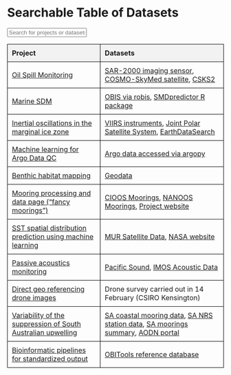 # Searchable Table of Datasets


<script>
function myFunction() {
  var input, filter, table, tr, td, i, j, txtValue;
  input = document.getElementById("myInput");
  filter = input.value.toUpperCase();
  table = document.getElementById("myTable");
  tr = table.getElementsByTagName("tr");
  for (i = 1; i < tr.length; i++) { // Start from 1 to skip the header row
    tr[i].style.display = "none"; // Hide all rows initially
    td = tr[i].getElementsByTagName("td");
    for (j = 0; j < td.length; j++) { // Loop through all cells in the row
      if (td[j]) {
        txtValue = td[j].textContent || td[j].innerText;
        if (txtValue.toUpperCase().indexOf(filter) > -1) {
          tr[i].style.display = ""; // Show row if any cell matches
          break; // Stop checking once a match is found
        }
      }
    }
  }
}
</script>

<input type="text" id="myInput" onkeyup="myFunction()" placeholder="Search for projects or datasets..." title="Type in a name">

<style>
#myTable {
  width: 100%;
  border-collapse: collapse;
}

#myTable th, #myTable td {
  border: 1px solid black;
  padding: 10px;
  text-align: left;
}

#myTable th {
  background-color: #f2f2f2;
}
</style>

<table id="myTable">
  <thead>
    <tr>
      <th>Project</th>
      <th>Datasets</th>
    </tr>
  </thead>
  <tbody>
    <tr>
      <td><a href="https://github.com/oceanhackweek/ohw23_proj_oil" target="_blank">Oil Spill Monitoring</a></td>
      <td>
        <a href="https://space.oscar.wmo.int/instruments/view/sar_2000" target="_blank">SAR-2000 imaging sensor</a>,
        <a href="https://earth.esa.int/eogateway/missions/cosmo-skymed" target="_blank">COSMO-SkyMed satellite</a>,
        <a href="https://space.oscar.wmo.int/satellites/view/csk_2" target="_blank">CSKS2</a>
      </td>
    </tr>
    <tr>
      <td><a href="https://github.com/oceanhackweek/tutorials_marine_sdm" target="_blank">Marine SDM</a></td>
      <td>
        <a href="https://oceanhackweek.org/tutorials_marine_sdm/" target="_blank">OBIS via robis</a>,
        <a href="https://oceanhackweek.org/tutorials_marine_sdm/" target="_blank">SMDpredictor R package</a>
      </td>
    </tr>
    <tr>
      <td><a href="https://github.com/oceanhackweek/ohw23_proj_sea_ice_oscillations" target="_blank">Inertial oscillations in the marginal ice zone</a></td>
      <td>
        <a href="https://lpdaac.usgs.gov/data/get-started-data/collection-overview/missions/s-npp-nasa-viirs-overview/" target="_blank">VIIRS instruments</a>,
        <a href="https://www.nesdis.noaa.gov/our-satellites/currently-flying/joint-polar-satellite-system" target="_blank">Joint Polar Satellite System</a>,
        <a href="https://search.earthdata.nasa.gov/search" target="_blank">EarthDataSearch</a>
      </td>
    </tr>
    <tr>
      <td><a href="https://github.com/oceanhackweek/ohw23_proj_argo_ml" target="_blank">Machine learning for Argo Data QC</a></td>
      <td><a href="https://argopy.readthedocs.io/" target="_blank">Argo data accessed via argopy</a></td>
    </tr>
    <tr>
      <td><a href="https://github.com/oceanhackweek/ohw23-proj-habitatmapping" target="_blank">Benthic habitat mapping</a></td>
      <td>
        <a href="https://github.com/oceanhackweek/ohw23-proj-habitatmapping/blob/main/Download%20data.ipynb" target="_blank">Geodata</a>
      </td>
    </tr>
    <tr>
      <td><a href="https://github.com/oceanhackweek/ohw23_proj_fancymoorings" target="_blank">Mooring processing and data page (“fancy moorings”)</a></td>
      <td>
        <a href="https://catalogue.cioospacific.ca/dataset/ca-cioos_82656721-88e6-4543-90f1-edc35c0f42c9" target="_blank">CIOOS Moorings</a>,
        <a href="https://nwem.apl.washington.edu/erddap/index.html" target="_blank">NANOOS Moorings</a>,
        <a href="https://oceanhackweek.org/ohw23_proj_fancymoorings/" target="_blank">Project website</a>
      </td>
    </tr>
    <tr>
      <td><a href="https://github.com/oceanhackweek/ohw23_proj_sst" target="_blank">SST spatial distribution prediction using machine learning</a></td>
      <td>
        <a href="https://podaac.jpl.nasa.gov/dataset/MUR-JPL-L4-GLOB-v4.1" target="_blank">MUR Satellite Data</a>,
        <a href="https://podaac.jpl.nasa.gov/dataset/MUR-JPL-L4-GLOB-v4.1" target="_blank">NASA website</a>
      </td>
    </tr>
    <tr>
      <td><a href="https://github.com/oceanhackweek/ohw23-proj-pamproject" target="_blank">Passive acoustics monitoring</a></td>
      <td>
        <a href="https://registry.opendata.aws/pacific-sound/" target="_blank">Pacific Sound</a>,
        <a href="https://catalogue-imos.aodn.org.au/geonetwork/srv/eng/catalog.search#/metadata/e850651b-d65d-495b-8182-5dde35919616" target="_blank">IMOS Acoustic Data</a>
      </td>
    </tr>
    <tr>
      <td><a href="https://github.com/oceanhackweek/ohw23_proj_drone_georef" target="_blank">Direct geo referencing drone images</a></td>
      <td>Drone survey carried out in 14 February (CSIRO Kensington)</td>
    </tr>
    <tr>
      <td><a href="https://github.com/oceanhackweek/ohw23_proj_SAupwelling" target="_blank">Variability of the suppression of South Australian upwelling</a></td>
      <td>
        <a href="http://imos-data.s3-website-ap-southeast-2.amazonaws.com/?prefix=IMOS/ANMN/SA/" target="_blank">SA coastal mooring data</a>,
        <a href="http://imos-data.s3-website-ap-southeast-2.amazonaws.com/?prefix=IMOS/ANMN/NRS/NRSKAI/" target="_blank">SA NRS station data</a>,
        <a href="https://imos.org.au/facilities/nationalmooringnetwork/samoorings" target="_blank">SA moorings summary</a>,
        <a href="https://portal.aodn.org.au/search" target="_blank">AODN portal</a>
      </td>
    </tr>
    <tr>
      <td><a href="https://github.com/oceanhackweek/ohw23_proj_amplicon" target="_blank">Bioinformatic pipelines for standardized output</a></td>
      <td>
        <a href="https://pythonhosted.org/OBITools/wolves.html" target="_blank">OBITools reference database</a>
      </td>
    </tr>
  </tbody>
</table>
